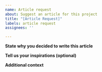 ```yaml
---
name: Article request
about: Suggest an article for this project
title: "[Article Request]"
labels: article request
assignees: ''

---
```


**State why you decided to write this article**

**Tell us your inspirations (optional)**

**Additional context**
